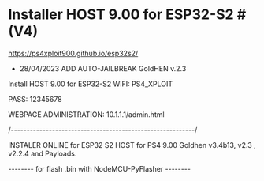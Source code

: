 # Installer HOST 9.00 for ESP32-S2 # (V4)
https://ps4xploit900.github.io/esp32s2/

- 28/04/2023 ADD AUTO-JAILBREAK GoldHEN v.2.3

Install HOST 9.00 for ESP32-S2 WIFI: PS4_XPLOIT

PASS: 12345678

WEBPAGE ADMINISTRATION: 10.1.1.1/admin.html

/----------------------------------------------------------/

INSTALER ONLINE for ESP32 S2 HOST for PS4 9.00 Goldhen v3.4b13, v2.3 , v2.2.4  and Payloads.

--------  for flash .bin with NodeMCU-PyFlasher  --------
